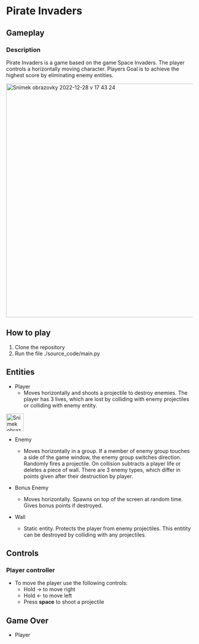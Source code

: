 # Pirate Invaders

## Gameplay

### Description
Pirate Invaders is a game based on the game Space Invaders. The player controls a horizontally moving character. 
Players Goal is to achieve the highest score by eliminating enemy entities.

<img width="631" alt="Snímek obrazovky 2022-12-28 v 17 43 24" src="https://user-images.githubusercontent.com/65544540/209844778-1e281ecd-6ad7-4332-b873-fb2808e2b480.png">

## How to play
1. Clone the repository
2. Run the file ./source_code/main.py

## Entities

- Player 
  - Moves horizontally and shoots a projectile to destroy enemies. The player has 3 lives, which are lost by colliding with enemy 
projectiles or colliding with enemy entity.
<img width="47" alt="Snímek obrazovky 2022-12-28 v 17 46 20" src="https://user-images.githubusercontent.com/65544540/209845149-4e327713-7c09-4ece-a463-51c38c77620a.png">


- Enemy 
  - Moves horizontally in a group. If a member of enemy group touches a side of the game window, the enemy group switches direction. 
Randomly fires a projectile. On collision subtracts a player life or deletes a piece of wall. 
There are 3 enemy types, which differ in points given after their destruction by player.

- Bonus Enemy 
  - Moves horizontally. Spawns on top of the screen at random time. Gives bonus points if destroyed.

- Wall
  - Static entity. Protects the player from enemy projectiles. This entitity can be destroyed by colliding with any projectiles.

## Controls

### Player controller
- To move the player use the following controls: 
  -  Hold → to move right
  -  Hold ← to move left
  -  Press **space** to shoot a projectile


## Game Over
- Player 

